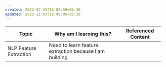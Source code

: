 ```yaml
---
created: 2023-07-25T16:02:59+05:30
updated: 2023-11-03T18:45:06+05:30
---
```

| Topic                  | Why am I learning this? | Referenced Content |
| ---------------------- | ----------------------- | ------------------ |
| NLP Feature Extraction | Need to learn feature extraction because I am building                        |                    |